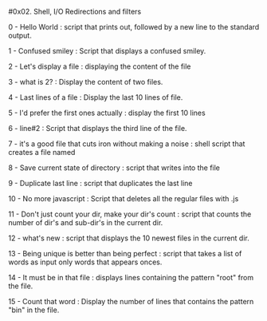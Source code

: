 #0x02. Shell, I/O Redirections and filters


0 - Hello World : script that prints out, followed by a new line to the standard output.

1 - Confused smiley : Script that displays a confused smiley.

2 - Let's display a file : displaying the content of the file

3 - what is 2? : Display the content of two files.

4 - Last lines of a file : Display the last 10 lines of file.

5 - I'd prefer the first ones actually : display the first 10 lines

6 - line#2 : Script that displays the third line of the file.

7 - it's a good file that cuts iron without making a noise : shell script that creates a file named

8 - Save current state of directory : script that writes into the file

9 - Duplicate last line : script that duplicates the last line

10 - No more javascript : Script that deletes all the regular files with .js

11 - Don't just count your dir, make your dir's count : script that counts the number of dir's and sub-dir's in the current dir.

12 - what's new : script that displays the 10 newest files in the current dir.

13 - Being unique is better than being perfect : script that takes a list of words as input only words that appears onces.

14 - It must be in that file : displays lines containing the pattern "root" from the file.

15 - Count that word : Display the number of lines that contains the pattern "bin" in the file.

